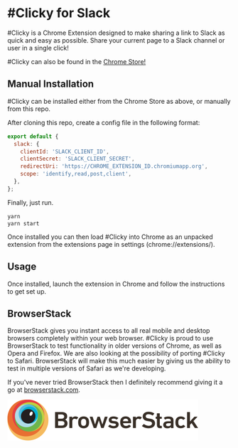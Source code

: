 # #Clicky for Slack

\#Clicky is a Chrome Extension designed to make sharing a link to Slack as quick and easy as possible. Share your current page to a Slack channel or user in a single click!

\#Clicky can also be found in the [Chrome Store!](https://chrome.google.com/webstore/detail/clicky-for-slack/bllgmdlgbbmijcoecbnmgeoekhebgmac)

## Manual Installation

\#Clicky can be installed either from the Chrome Store as above, or manually from this repo.

After cloning this repo, create a config file in the following format:

```js
export default {
  slack: {
    clientId: 'SLACK_CLIENT_ID',
    clientSecret: 'SLACK_CLIENT_SECRET',
    redirectUri: 'https://CHROME_EXTENSION_ID.chromiumapp.org',
    scope: 'identify,read,post,client',
  },
};
```

Finally, just run.

```
yarn
yarn start
```

Once installed you can then load \#Clicky into Chrome as an unpacked extension from the extensions page in settings (chrome://extensions/).

## Usage

Once installed, launch the extension in Chrome and follow the instructions to get set up.

## BrowserStack

BrowserStack gives you instant access to all real mobile and desktop browsers completely within your web browser. #Clicky is proud to use BrowserStack to test functionality in older versions of Chrome, as well as Opera and Firefox. We are also looking at the possibility of porting #Clicky to Safari. BrowserStack will make this much easier by giving us the ability to test in multiple versions of Safari as we're developing.

If you've never tried BrowserStack then I definitely recommend giving it a go at [browserstack.com](https://www.browserstack.com/).

![BrowserStack](./assets/browserstack.png)